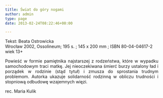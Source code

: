 ```yaml
---
title: Świat do góry nogami
author: admin
type: page
date: 2013-02-24T08:22:46+00:00

---
```

<p style="text-align: justify;">
  Tekst: Beata Ostrowicka<br /> Wrocław 2002, Ossolineum; 195 s. ; 145 x 200 mm ; ISBN 80-04-04617-2<br /> wiek 13+
</p>

<p style="text-align: justify;">
  Powieść w formie pamiętnika najstarszej z rodzeństwa, które w wypadku samochodowym traci matkę. Jej nieoczekiwana śmierć burzy ustalony ład i porządek w rodzinie (stąd tytuł) i zmusza do sprostania trudnym problemom. Autorka ukazuje solidarność rodzinną w obliczu trudności i stopniową odbudowę wzajemnych więzi.
</p>

<p style="text-align: justify;">
  rec. Maria Kulik
</p>